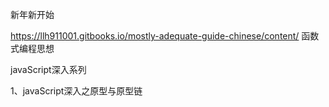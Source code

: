 新年新开始


https://llh911001.gitbooks.io/mostly-adequate-guide-chinese/content/  函数式编程思想


javaScript深入系列

1、javaScript深入之原型与原型链
